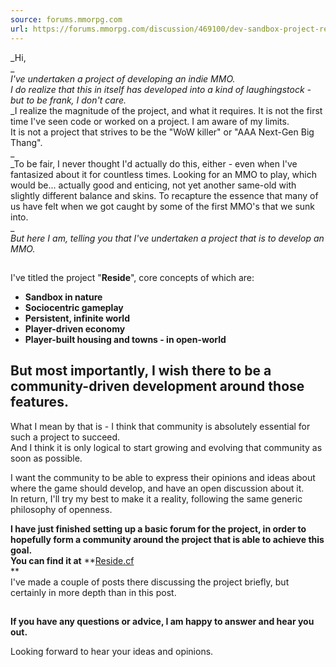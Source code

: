 ```yaml
---
source: forums.mmorpg.com
url: https://forums.mmorpg.com/discussion/469100/dev-sandbox-project-reside-social-economy-politics
---
```


_Hi,  
_  
_I've undertaken a project of developing an indie MMO._  
_I do realize that this in itself has developed into a kind of laughingstock - but to be frank, I don't care._  
_I realize the magnitude of the project, and what it requires. It is not the first time I've seen code or worked on a project. I am aware of my limits.  
It is not a project that strives to be the "WoW killer" or "AAA Next-Gen Big Thang".  
_  
_To be fair, I never thought I'd actually do this, either - even when I've fantasized about it for countless times. Looking for an MMO to play, which would be... actually good and enticing, not yet another same-old with slightly different balance and skins. To recapture the essence that many of us have felt when we got caught by some of the first MMO's that we sunk into.  
_  
_But here I am, telling you that I've undertaken a project that is to develop an MMO._

##   
I've titled the project "**Reside**", core concepts of which are:

-   **Sandbox in nature**
-   **Sociocentric gameplay**
-   **Persistent, infinite world**
-   **Player-driven economy**
-   **Player-built housing and towns - in open-world**

## **But most importantly, I wish there to be a community-driven development around those features.**

What I mean by that is - I think that community is absolutely essential for such a project to succeed.  
And I think it is only logical to start growing and evolving that community as soon as possible.

I want the community to be able to express their opinions and ideas about where the game should develop, and have an open discussion about it.  
In return, I'll try my best to make it a reality, following the same generic philosophy of openness.

**I have just finished setting up a basic forum for the project, in order to hopefully form a community around the project that is able to achieve this goal.**  
**You can find it at** **[Reside.cf](http://reside.cf/)  
**  
I've made a couple of posts there discussing the project briefly, but certainly in more depth than in this post.

##   
**If you have any questions or advice, I am happy to answer and hear you out.**

Looking forward to hear your ideas and opinions.

